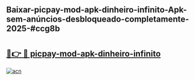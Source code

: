 ## Baixar-picpay-mod-apk-dinheiro-infinito-Apk-sem-anúncios-desbloqueado-completamente-2025-#ccg8b

# <h2><a href="https://ainizakaria.my?title=picpay-mod-apk-dinheiro-infinito&ref=22M">🔗👉 🔴 picpay-mod-apk-dinheiro-infinito</a></h2>

[![acn](https://github.com/user-attachments/assets/0f9c940e-d8b0-45ae-aac7-cd30a18b3e1c)](https://ainizakaria.my?title=picpay-mod-apk-dinheiro-infinito&ref=22M)

